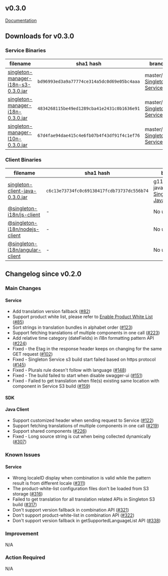 v0.3.0
-------

[Documentation](https://vmware.github.io/singleton/)

## Downloads for v0.3.0

### Service Binaries
filename | sha1 hash | branch/tag
-------- | --- | ------
[singleton-manager-i18n-s3-0.3.0.jar](https://repo1.maven.org/maven2/com/vmware/singleton/singleton-manager-i18n-s3/0.3.0/singleton-manager-i18n-s3-0.3.0.jar) | `bd96993ed3a9a77774ce314a5dc0d69e05bc4aaa` | master/[v0.3.0-Singleton-Service](https://github.com/vmware/singleton/releases/tag/v0.3.0-Singleton-Service)
[singleton-manager-i18n-0.3.0.jar](https://repo1.maven.org/maven2/com/vmware/singleton/singleton-manager-i18n/0.3.0/singleton-manager-i18n-0.3.0.jar) | `4834268115be49ed1289cba41e2431c0b1636e91` | master/[v0.3.0-Singleton-Service](https://github.com/vmware/singleton/releases/tag/v0.3.0-Singleton-Service)
[singleton-manager-l10n-0.3.0.jar](https://repo1.maven.org/maven2/com/vmware/singleton/singleton-manager-l10n/0.3.0/singleton-manager-l10n-0.3.0.jar) | `67d4fae94dae415c4e6fb07b4f43df91f4c1ef76` | master/[v0.3.0-Singleton-Service](https://github.com/vmware/singleton/releases/tag/v0.3.0-Singleton-Service)

### Client Binaries
filename | sha1 hash | branch/tag
-------- | --- | ------
[singleton-client-java-0.3.0.jar](https://repo1.maven.org/maven2/com/vmware/singleton/singleton-client-java/0.3.0/singleton-client-java-0.3.0.jar) | `c6c13e73734fc0c69138417fcdb73737dc556b74` | g11n-javaclient/[v0.3.0-Singleton-Javaclient](https://github.com/vmware/singleton/releases/tag/v0.3.0-Singleton-Java-Client)
[@singleton-i18n/js-client](https://www.npmjs.com/package/@singleton-i18n/js-core-sdk/v/0.1.0) | - | No update
[@singleton-i18n/nodejs-client](https://www.npmjs.com/package/@singleton-i18n/js-core-sdk-server/v/0.1.0) | - | No update
[@singleton-i18n/angular-client](https://www.npmjs.com/package/@singleton-i18n/angular-client/v/0.1.0) | - | No update

## Changelog since v0.2.0

### Main Changes
#### Service
- Add translation version fallback ([#82](https://github.com/vmware/singleton/issues/82))
- Support product white list, please refer to [Enable Product White List](https://vmware.github.io/singleton/docs/overview/singleton-service/configurations/enable-product-white-list) ([#85](https://github.com/vmware/singleton/issues/85))
- Sort strings in translation bundles in alphabet order ([#123](https://github.com/vmware/singleton/issues/123))
- Support fetching translations of multiple components in one call ([#223](https://github.com/vmware/singleton/issues/223))
- Add relative time category (dateFields) in i18n formatting pattern API ([#224](https://github.com/vmware/singleton/issues/224))
- Fixed - the Etag in the response header keeps on changing for the same GET request ([#102](https://github.com/vmware/singleton/issues/102))
- Fixed - Singleton Service s3 build start failed based on https protocol ([#145](https://github.com/vmware/singleton/issues/145))
- Fixed - Plurals rule doesn't follow with language ([#148](https://github.com/vmware/singleton/issues/148))
- Fixed - The build failed to start when disable swagger-ui ([#151](https://github.com/vmware/singleton/issues/151))
- Fixed - Failed to get translation when file(s) existing same location with component in Service S3 build ([#159](https://github.com/vmware/singleton/issues/159))

#### SDK
#### Java Client
- Support customized header when sending request to Service ([#122](https://github.com/vmware/singleton/issues/122))
- Support fetching translations of multiple components in one call ([#219](https://github.com/vmware/singleton/issues/219))
- Support shared components ([#226](https://github.com/vmware/singleton/issues/226))
- Fixed - Long source string is cut when being collected dynamically ([#307](https://github.com/vmware/singleton/issues/307))


### Known Issues
#### Service
- Wrong localeID display when combination is valid while the pattern result is from different locale ([#311](https://github.com/vmware/singleton/issues/311))
- The product-white-list configuration files don't be loaded from S3 storage ([#316](https://github.com/vmware/singleton/issues/316))
- Failed to get translation for all translation related APIs in Singleton S3 build ([#317](https://github.com/vmware/singleton/issues/317))
- Don't support version fallback in combination API ([#321](https://github.com/vmware/singleton/issues/321))
- Don't support product-white-list in combination API ([#322](https://github.com/vmware/singleton/issues/322))
- Don't support version fallback in getSupportedLanguageList API ([#338](https://github.com/vmware/singleton/issues/338))


### Improvement
N/A

### Action Required
N/A
